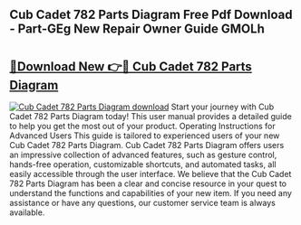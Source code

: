 ## Cub Cadet 782 Parts Diagram Free Pdf Download - Part-GEg New Repair Owner Guide GMOLh

# <h2><a href="http://dfrllix.blite.top/?on=Cub+Cadet+782+Parts+Diagram">🔗Download New 👉🔴 Cub Cadet 782 Parts Diagram</a></h2>

[![Cub Cadet 782 Parts Diagram download](https://i.imgur.com/lujVjoI.png)](http://dfrllix.blite.top/?on=Cub+Cadet+782+Parts+Diagram)
Start your journey with Cub Cadet 782 Parts Diagram today! This user manual provides a detailed guide to help you get the most out of your product. Operating Instructions for Advanced Users This guide is tailored to experienced users of your new Cub Cadet 782 Parts Diagram. Cub Cadet 782 Parts Diagram offers users an impressive collection of advanced features, such as gesture control, hands-free operation, customizable shortcuts, and automated tasks, all easily accessible through the user interface. We believe that the Cub Cadet 782 Parts Diagram has been a clear and concise resource in your quest to understand the functions and capabilities of your new item. If you need any assistance or have any questions, our customer service team is always available.
